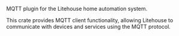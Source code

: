 <!-- cargo-rdme start -->

MQTT plugin for the Litehouse home automation system.

This crate provides MQTT client functionality, allowing Litehouse to communicate
with devices and services using the MQTT protocol.

<!-- cargo-rdme end -->
